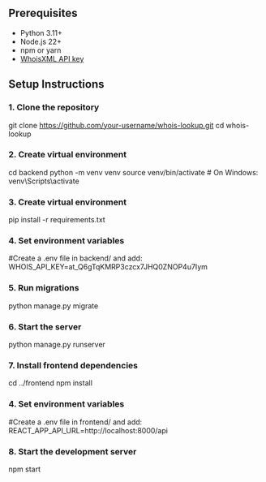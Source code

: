 
## Prerequisites

- Python 3.11+
- Node.js 22+
- npm or yarn
- [WhoisXML API key](https://whois.whoisxmlapi.com/)

##  Setup Instructions

### 1. Clone the repository
git clone https://github.com/your-username/whois-lookup.git
cd whois-lookup

### 2. Create virtual environment
cd backend
python -m venv venv
source venv/bin/activate  # On Windows: venv\Scripts\activate

### 3. Create virtual environment
pip install -r requirements.txt

### 4. Set environment variables
#Create a .env file in backend/ and add:
WHOIS_API_KEY=at_Q6gTqKMRP3czcx7JHQ0ZNOP4u7Iym

### 5. Run migrations
python manage.py migrate

### 6. Start the server
python manage.py runserver

### 7. Install frontend dependencies
cd ../frontend
npm install

### 4. Set environment variables
#Create a .env file in frontend/ and add:
REACT_APP_API_URL=http://localhost:8000/api

### 8. Start the development server
npm start

